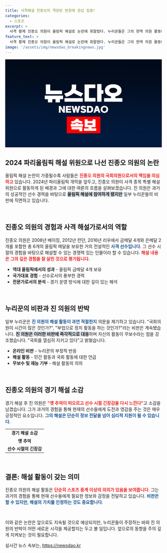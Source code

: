 ```yaml
---
title: 사격해설 진종오의 격앙된 반응에 관심 집중!
categories:
  - 스포츠
excerpt: >
  사격 황제 진종오 의원이 올림픽 해설로 논란에 휘말렸다. 누리꾼들은 그의 현역 의원 활동에 의문을 제기했지만, 진 의원은 무보수로 해설했다고 반박하며 국회도 지키고 있다고 강조했다.
feature_text: >
  사격 황제 진종오 의원이 올림픽 해설로 논란에 휘말렸다. 누리꾼들은 그의 현역 의원 활동에 의문을 제기했지만, 진 의원은 무보수로 해설했다고 반박하며 국회도 지키고 있다고 강조했다.
image: '/assets/img/newsdao_breakingnews.jpg'
---
```


<p><img src="/assets/img/newsdao_breakingnews.jpg" alt="cryptoinkorea 속보" /></p>

<h2 data-ke-size="size26">2024 파리올림픽 해설 위원으로 나선 진종오 의원의 논란</h2>

<p data-ke-size="size16"> 올림픽 해설 논란이 가중될수록 사람들은 <b><span style="color: #ee2323;">진종오 의원의 국회의원으로서의 책임을 의심하고</span></b> 있습니다. 2024년 파리올림픽 개막을 앞두고, 진종오 의원이 사격 종목 특별 해설위원으로 활동하게 된 배경과 그에 대한 여론의 흐름을 살펴보겠습니다. 진 의원은 과거의 성공적인 선수 경력을 바탕으로 <b><span style="background-color: #21538527;">올림픽 해설에 참여하게 됐지만</span></b> 일부 누리꾼들의 비판에 직면하고 있습니다.</p>

<p data-ke-size="size16">&nbsp;</p>

<h2 data-ke-size="size26">진종오 의원의 경험과 사격 해설가로서의 역할</h2>

<p data-ke-size="size16">진종오 의원은 2008년 베이징, 2012년 런던, 2016년 리우에서 금메달 4개와 은메달 2개를 포함한 총 6개의 올림픽 메달을 보유한 거의 전설적인 <b><span style="color: #1a5490;">사격 선수입니다</span></b>. 그 선수 시절의 경험을 바탕으로 해설할 수 있는 경쟁력 있는 인물이라 할 수 있습니다. <b><span style="color: #ee2323;">해설 내용은 그의 깊은 경험을 잘 살린 것으로 평가됩니다</span></b>.</p>

<ul>
    <li><b>역대 올림픽에서의 성과</b> - 올림픽 금메달 4개 보유</li>
    <li><b>국가대표 경험</b> - 선수로서의 풍부한 경력</li>
    <li><b>전문가로서의 분석</b> - 경기 운영 방식에 대한 깊이 있는 해석</li>
</ul>

<p data-ke-size="size16">&nbsp;</p>

<h2 data-ke-size="size26">누리꾼의 비판과 진 의원의 반박</h2>

<p data-ke-size="size16">일부 누리꾼은 <b><span style="color: #1a5490;">진 의원의 해설 활동이 과연 적절한지</span></b> 의문을 제기하고 있습니다. "국회의원이 시간이 많은 것인가?", "부업으로 정치 활동을 하는 것인가?"라는 비판은 계속됐습니다. <b><span style="background-color: #21538527;">진 의원은 이러한 비판에 즉각적으로 대응</span></b>하며 자신의 활동이 무보수라는 점을 강조했습니다. "국회를 열심히 지키고 있다"고 밝혔습니다.</p>

<ul>
    <li><b>온라인 비판</b> - 누리꾼의 부정적 반응</li>
    <li><b>해설 활동</b> - 민간 활동과 국회 활동에 대한 언급</li>
    <li><b>무보수 및 재능 기부</b> - 해설 활동의 의의</li>
</ul>

<p data-ke-size="size16">&nbsp;</p>

<h2 data-ke-size="size26">진종오 의원의 경기 해설 소감</h2>

<p data-ke-size="size16">경기 해설 후 진 의원은 <b><span style="color: #ee2323;">"옛 추억이 떠오르고 선수 시절 긴장감을 다시 느낀다"</span></b>고 소감을 남겼습니다. 그가 과거의 경험을 통해 현재의 선수들에게 도전과 영감을 주는 것은 매우 긍정적인 요소입니다. <b><span style="color: #1a5490;">그의 해설은 단순히 정보 전달을 넘어 심리적 지원이 될 수 있습니다</span></b>.</p>

<table>
    <tr>
        <td style="text-align: center; height: 17px;"><b>경기 해설 소감</b></td>
    </tr>
    <tr>
        <td style="text-align: center; height: 17px;"><b>옛 추억</b></td>
    </tr>
    <tr>
        <td style="text-align: center; height: 17px;"><b>선수 시절의 긴장감</b></td>
    </tr>
</table>

<p data-ke-size="size16">&nbsp;</p>

<h2 data-ke-size="size26">결론: 해설 활동이 갖는 의미</h2>

<p data-ke-size="size16">진종오 의원의 해설 활동은 <b><span style="color: #ee2323;">단순히 스포츠 중계 이상의 의의가 있음을 보여줍니다</span></b>. 그는 과거의 경험을 통해 현재 선수들에게 필요한 정보와 감정을 전달하고 있습니다. <b><span style="color: #1a5490;">비판은 할 수 있지만, 해설의 가치를 인정하는 것도 중요합니다</span></b>.</p>

<p data-ke-size="size16">&nbsp;</p>

<p data-ke-size="size16">이와 같은 논란은 앞으로도 지속될 것으로 예상되지만, 누리꾼들이 주장하는 바와 진 의원의 반박이 어떤 새로운 시각을 제공할지는 두고 볼 일입니다. 앞으로의 동향을 주의 깊게 지켜보는 것이 필요합니다.</p>
실시간 뉴스 속보는, <a href="https://newsdao.kr" rel="dofollow">https://newsdao.kr</a>


